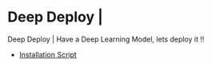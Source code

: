 # Deep Deploy | 
Deep Deploy | Have a Deep Learning Model, lets deploy it !!
* [Installation Script][1] 
  
  
[1]: https://raw.githubusercontent.com/shivam-kotwalia/deep_deploy/master/src/install_server.sh
